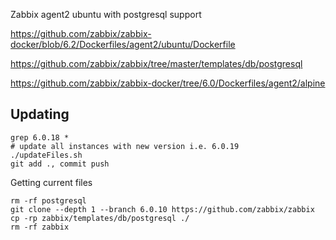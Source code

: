 Zabbix agent2 ubuntu with postgresql support

https://github.com/zabbix/zabbix-docker/blob/6.2/Dockerfiles/agent2/ubuntu/Dockerfile

https://github.com/zabbix/zabbix/tree/master/templates/db/postgresql
 
https://github.com/zabbix/zabbix-docker/tree/6.0/Dockerfiles/agent2/alpine

## Updating
```
grep 6.0.18 *
# update all instances with new version i.e. 6.0.19
./updateFiles.sh
git add ., commit push
```


Getting current files
```
rm -rf postgresql
git clone --depth 1 --branch 6.0.10 https://github.com/zabbix/zabbix
cp -rp zabbix/templates/db/postgresql ./
rm -rf zabbix
```
